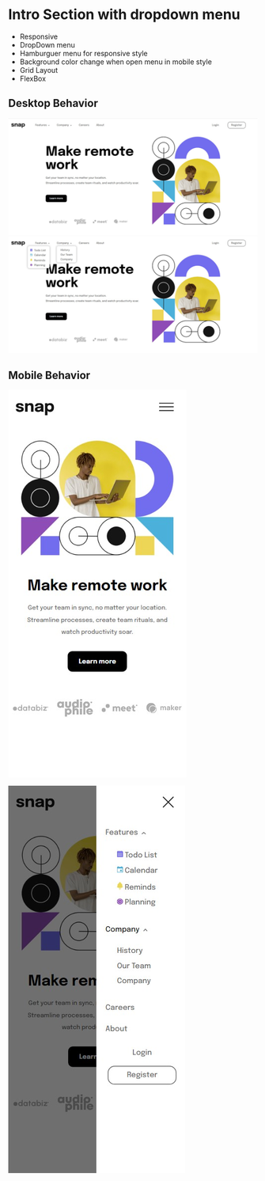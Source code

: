 # Intro Section with dropdown menu

 - Responsive
 - DropDown menu
 - Hamburguer menu for responsive style
 - Background color change when open menu in mobile style
 - Grid Layout
 - FlexBox
 
## Desktop Behavior
![enter image description here](https://github.com/ruanbenfica/intro-section-with-dropdown-menu/blob/master/Result%20Images/Desktop%20Behavior.jpg?raw=true)
![enter image description here](https://github.com/ruanbenfica/intro-section-with-dropdown-menu/blob/master/Result%20Images/Desktop%20with%20Submenu.jpg?raw=true)


## Mobile Behavior
![enter image description here](https://github.com/ruanbenfica/intro-section-with-dropdown-menu/blob/master/Result%20Images/Mobile%20Behavior.jpg?raw=true)

![enter image description here](https://github.com/ruanbenfica/intro-section-with-dropdown-menu/blob/master/Result%20Images/Mobile%20with%20Menu%20and%20Submenu.jpg?raw=true)
